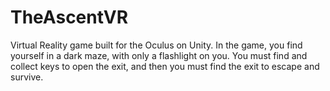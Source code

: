 # TheAscentVR
Virtual Reality game built for the Oculus on Unity. In the game, you find yourself in a dark maze, with only a flashlight on you. You must find and collect keys to open the exit, and then you must find the exit to escape and survive.
